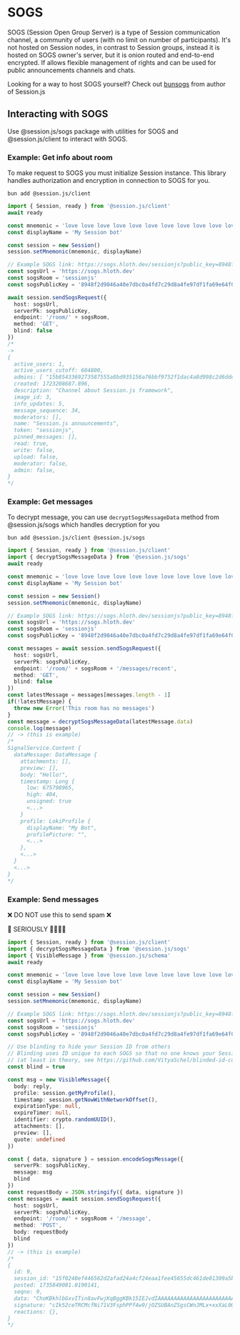 # SOGS

SOGS (Session Open Group Server) is a type of Session communication channel, a community of users (with no limit on number of participants). It's not hosted on Session nodes, in contrast to Session groups, instead it is hosted on SOGS owner's server, but it is onion routed and end-to-end encrypted. If allows flexible management of rights and can be used for public announcements channels and chats.

Looking for a way to host SOGS yourself? Check out [bunsogs](https://github.com/vityaSchel/bunsogs/) from author of Session.js

## Interacting with SOGS

Use @session.js/sogs package with utilities for SOGS and @session.js/client to interact with SOGS.

### Example: Get info about room

To make request to SOGS you must initialize Session instance. This library handles authorization and encryption in connection to SOGS for you.

```
bun add @session.js/client
```

```ts
import { Session, ready } from '@session.js/client'
await ready

const mnemonic = 'love love love love love love love love love love love love love'
const displayName = 'My Session bot'

const session = new Session()
session.setMnemonic(mnemonic, displayName)

// Example SOGS link: https://sogs.hloth.dev/sessionjs?public_key=8948f2d9046a40e7dbc0a4fd7c29d8a4fe97df1fa69e64f0ab6fc317afb9c945
const sogsUrl = 'https://sogs.hloth.dev'
const sogsRoom = 'sessionjs'
const sogsPublicKey = '8948f2d9046a40e7dbc0a4fd7c29d8a4fe97df1fa69e64f0ab6fc317afb9c945'

await session.sendSogsRequest({
  host: sogsUrl,
  serverPk: sogsPublicKey,
  endpoint: '/room/' + sogsRoom,
  method: 'GET',
  blind: false
})
/*
->
{
  active_users: 1,
  active_users_cutoff: 604800,
  admins: [ "15b8543369273587555a8bd935156a76bbf9752f1dac4a8d998c2d6ddc712eb921" ],
  created: 1723208687.896,
  description: "Channel about Session.js framework",
  image_id: 3,
  info_updates: 5,
  message_sequence: 34,
  moderators: [],
  name: "Session.js announcements",
  token: "sessionjs",
  pinned_messages: [],
  read: true,
  write: false,
  upload: false,
  moderator: false,
  admin: false,
}
*/
```

### Example: Get messages

To decrypt message, you can use `decryptSogsMessageData` method from @session.js/sogs which handles decryption for you

```
bun add @session.js/client @session.js/sogs
```

```ts
import { Session, ready } from '@session.js/client'
import { decryptSogsMessageData } from '@session.js/sogs'
await ready

const mnemonic = 'love love love love love love love love love love love love love'
const displayName = 'My Session bot'

const session = new Session()
session.setMnemonic(mnemonic, displayName)

// Example SOGS link: https://sogs.hloth.dev/sessionjs?public_key=8948f2d9046a40e7dbc0a4fd7c29d8a4fe97df1fa69e64f0ab6fc317afb9c945
const sogsUrl = 'https://sogs.hloth.dev'
const sogsRoom = 'sessionjs'
const sogsPublicKey = '8948f2d9046a40e7dbc0a4fd7c29d8a4fe97df1fa69e64f0ab6fc317afb9c945'

const messages = await session.sendSogsRequest({
  host: sogsUrl,
  serverPk: sogsPublicKey,
  endpoint: '/room/' + sogsRoom + '/messages/recent',
  method: 'GET',
  blind: false
})
const latestMessage = messages[messages.length - 1]
if(!latestMessage) {
  throw new Error('This room has no messages')
}
const message = decryptSogsMessageData(latestMessage.data)
console.log(message)
// -> (this is example)
/*
SignalService.Content {
  dataMessage: DataMessage {
    attachments: [],
    preview: [],
    body: "Hello!",
    timestamp: Long {
      low: 675798965,
      high: 404,
      unsigned: true
      <...>
    }
    profile: LokiProfile {
      displayName: "My Bot",
      profilePicture: "",
      <...>
    },
    <...>
  }
  <...>
}
*/
```

### Example: Send messages

❌ DO NOT use this to send spam ❌

🔪 SERIOUSLY 🔪🔪🔪🔪

```ts
import { Session, ready } from '@session.js/client'
import { decryptSogsMessageData } from '@session.js/sogs'
import { VisibleMessage } from '@session.js/schema'
await ready

const mnemonic = 'love love love love love love love love love love love love love'
const displayName = 'My Session bot'

const session = new Session()
session.setMnemonic(mnemonic, displayName)

// Example SOGS link: https://sogs.hloth.dev/sessionjs?public_key=8948f2d9046a40e7dbc0a4fd7c29d8a4fe97df1fa69e64f0ab6fc317afb9c945
const sogsUrl = 'https://sogs.hloth.dev'
const sogsRoom = 'sessionjs'
const sogsPublicKey = '8948f2d9046a40e7dbc0a4fd7c29d8a4fe97df1fa69e64f0ab6fc317afb9c945'

// Use blinding to hide your Session ID from others
// Blinding uses ID unique to each SOGS so that no one knows your Session ID
// (at least in theory, see https://github.com/VityaSchel/blinded-id-converter-website)
const blind = true

const msg = new VisibleMessage({
  body: reply,
  profile: session.getMyProfile(),
  timestamp: session.getNowWithNetworkOffset(),
  expirationType: null,
  expireTimer: null,
  identifier: crypto.randomUUID(),
  attachments: [],
  preview: [],
  quote: undefined
})

const { data, signature } = session.encodeSogsMessage({
  serverPk: sogsPublicKey,
  message: msg
  blind
})
const requestBody = JSON.stringify({ data, signature })
const messages = await session.sendSogsRequest({
  host: sogsUrl,
  serverPk: sogsPublicKey,
  endpoint: '/room/' + sogsRoom + '/message',
  method: 'POST',
  body: requestBody
  blind
})
// -> (this is example)
/*
{
  id: 9,
  session_id: "15f0240ef446562d2afad24a4cf24eaa1fee45655dc461de01309a5bcd5e24e943",
  posted: 1735849081.0190141,
  seqno: 9,
  data: "ChoKBkhlbGxvITin8avFwjKqBggKBk15IEJvdIAAAAAAAAAAAAAAAAAAAAAAAAAAAAAAAAAAAAAAAAAAAAAAAAAAAAAAAAAAAAAAAAAAAAAAAAAAAAAAAAAAAAAAAAAAAAAAAAAAAAAAAAAAAAAAAAAAAAAAAAAAAAAAAAAAAAAAAAAAAAAAAAAAAAAAAAAAAAAAAAAAAAAAAAAAAAAA",
  signature: "cIk52ceTRCMcfNi71V3FsphPPf4w9/jOZSUBAnZSgsCWnJMLx+xxXaL0OY6+LXwTin6GilFw71rZG1ax6czrAQ==",
  reactions: {},
}
*/
```